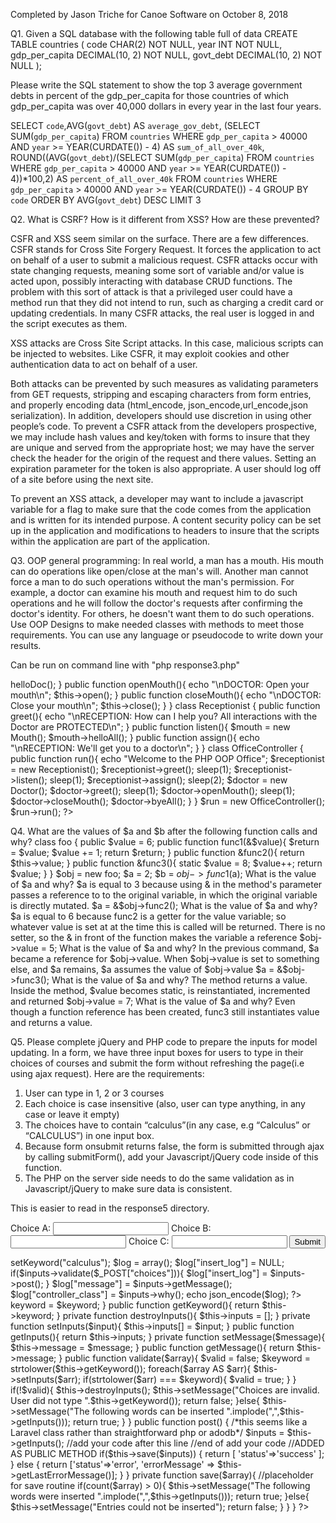 Completed by Jason Triche for Canoe Software on October 8, 2018

Q1. Given a SQL database with the following table full of data
CREATE TABLE countries (
code CHAR(2) NOT NULL,
year INT NOT NULL,
gdp_per_capita DECIMAL(10, 2) NOT NULL,
govt_debt DECIMAL(10, 2) NOT NULL
);

Please write the SQL statement to show the top 3 average government debts in percent of the
gdp_per_capita for those countries of which gdp_per_capita was over 40,000 dollars in every year in the
last four years.

SELECT `code`,AVG(`govt_debt`) AS `average_gov_debt`,
(SELECT SUM(`gdp_per_capita`) FROM `countries` WHERE `gdp_per_capita` > 40000 AND `year` >= YEAR(CURDATE()) - 4) AS `sum_of_all_over_40k`,
ROUND((AVG(`govt_debt`)/(SELECT SUM(`gdp_per_capita`) FROM `countries` WHERE `gdp_per_capita` > 40000 AND `year` >= YEAR(CURDATE()) - 4))*100,2) AS `percent_of_all_over_40k`
FROM `countries` WHERE `gdp_per_capita` > 40000 AND `year` >= YEAR(CURDATE()) - 4 GROUP BY `code` ORDER BY AVG(`govt_debt`) DESC LIMIT 3

Q2. What is CSRF? How is it different from XSS? How are these prevented?

CSFR and XSS seem similar on the surface. There are a few differences. CSFR stands for Cross Site Forgery Request. It forces the application to act on behalf of a user to submit a malicious request. CSFR attacks occur with state changing requests, meaning some sort of variable and/or value is acted upon, possibly interacting with database CRUD functions. The problem with this sort of attack is that a privileged user could have a method run that they did not intend to run, such as charging a credit card or updating credentials. In many CSFR attacks, the real user is logged in and the script executes as them.

XSS attacks are Cross Site Script attacks. In this case, malicious scripts can be injected to websites. Like CSFR, it may exploit cookies and other authentication data to act on behalf of a user.

Both attacks can be prevented by such measures as validating parameters from GET requests, stripping and escaping characters from form entries, and properly encoding data (html_encode, json_encode,url_encode,json serialization). In addition, developers should use discretion in using other people’s code. To prevent a CSFR attack from the developers prospective, we may include hash values and key/token with forms to insure that they are unique and served from the appropriate host; we may have the server check the header for the origin of the request and there values. Setting an expiration parameter for the token is also appropriate. A user should log off of a site before using the next site.

To prevent an XSS attack, a developer may want to include a javascript variable for a flag to make sure that the code comes from the application and is written for its intended purpose. A content security policy can be set up in the application and modifications to headers to insure that the scripts within the application are part of the application.

Q3. OOP general programming:
In real world, a man has a mouth. His mouth can do operations like open/close at the man's will. Another
man cannot force a man to do such operations without the man's permission. For example, a doctor can
examine his mouth and request him to do such operations and he will follow the doctor's requests after
confirming the doctor's identity. For others, he doesn't want them to do such operations. Use OOP Designs
to make needed classes with methods to meet those requirements. You can use any language or pseudocode
to write down your results.

Can be run on command line with "php response3.php"
<?php
class Mouth {

    public function helloAll(){
        echo "\nPATIENT: Hi, I'm here for an appointment\n";
    }

    public function byeAll(){
        echo "\nPATIENT: Have a great day to the Doctor, Receptionist and Public by way the Doctor's class!\n";
    }

    protected function helloDoc(){
        echo "\nPATIENT: Do whatever you need to Doc\n";
    }

    protected function open(){
        echo "\nPATIENT: HAAAAAAAA\n";
    }

    protected function close(){
        echo "\nPATIENT: HMMMMMMMMM\n";
    }

}

class Doctor extends Mouth{

    public function greet(){
        echo "\nDOCTOR: Hi, I'm your doctor and your protected methods can be used by me\n";
        $this->helloDoc();
    }

    public function openMouth(){
        echo "\nDOCTOR: Open your mouth\n";
        $this->open();
    }

    public function closeMouth(){
        echo "\nDOCTOR: Close your mouth\n";
        $this->close();
    }


}

class Receptionist {

    public function greet(){
        echo "\nRECEPTION: How can I help you? All interactions with the Doctor are PROTECTED\n";
    }

    public function listen(){
        $mouth = new Mouth();
        $mouth->helloAll();
    }

    public function assign(){
        echo "\nRECEPTION: We'll get you to a doctor\n";
    }

}

class OfficeController {

    public function run(){
        echo "Welcome to the PHP OOP  Office";
        $receptionist = new Receptionist();

        $receptionist->greet();
        sleep(1);
        $receptionist->listen();
        sleep(1);
        $receptionist->assign();
        sleep(2);

        $doctor = new Doctor();
        $doctor->greet();
        sleep(1);
        $doctor->openMouth();
        sleep(1);
        $doctor->closeMouth();
        $doctor->byeAll();


    }
}

$run = new OfficeController();

$run->run();


?>

Q4. What are the values of $a and $b after the following function calls and why?
class foo {
public $value = 6;
public function func1(&$value){
$return = $value;
$value += 1;
return $return;
}
public function &func2(){
return $this->value;
}
public function &func3(){
static $value = 8;
$value++;
return $value;
}
}
$obj = new foo;
$a = 2;
$b = $obj->func1($a);
What is the value of $a and why?
$a is equal to 3 because using & in the method's parameter passes a reference to to the original variable, in which the original variable is directly mutated.
$a = &$obj->func2();
What is the value of $a and why?
$a is equal to 6 because func2 is a getter for the value variable; so whatever value is set at at the time this is called will be returned. There is no setter, so the & in front of the function makes the variable a reference
$obj->value = 5;
What is the value of $a and why?
In the previous command, $a became a reference for $obj->value. When $obj->value is set to something else, and $a remains, $a assumes the value of $obj->value
$a = &$obj->func3();
What is the value of $a and why?
The method returns a value. Inside the method, $value becomes static, is reinstantiated, incremented and returned
$obj->value = 7;
What is the value of $a and why?
Even though a function reference has been created, func3 still instantiates value and returns a value.

Q5. Please complete jQuery and PHP code to prepare the inputs for model updating.
In a form, we have three input boxes for users to type in their choices of courses and submit the form
without refreshing the page(i.e using ajax request). Here are the requirements:
1. User can type in 1, 2 or 3 courses
2. Each choice is case insensitive (also, user can type anything, in any case or leave it empty)
3. The choices have to contain “calculus”(in any case, e.g “Calculus” or “CALCULUS”) in one input
box.
4. Because form onsubmit returns false, the form is submitted through ajax by calling submitForm(),
add your Javascript/jQuery code inside of this function.
5. The PHP on the server side needs to do the same validation as in Javascript/jQuery to make sure
data is consistent.

This is easier to read in the response5 directory.

<html>
<head>
<script
    src="https://code.jquery.com/jquery-3.3.1.js"
 ></script>
    <style>
        .success{
            color:green;
        }
        .error{
            color:red;
        }
    </style>
</head>

<body>


<form action="./api/post.php" onsubmit="submitForm();return false;">
    Choice A: <input type="text" name="choices[]"/>
    Choice B: <input type="text" name="choices[]"/>
    Choice C: <input type="text" name="choices[]"/>
    <input type="submit" value="Submit"/>
</form>
<p id="warning"></p>
</body>
<script type="text/javascript">
$(document).ready(function(){
    var REQUIRED_WORD = "calculus";
    $("form").removeAttr("onsubmit");
    $("form").on('submit',function(e){
        e.preventDefault();
        submitForm();
    });


    function submitForm() {
        var $form = $('form');
        var url = $('form').attr('action');
       // $form.removeAttr("action");
        validateInputs(url,$form);
        return false;
    }

    function runAjax(url,$form){
        $.ajax({
            type: "POST",
            url: url,
            data: $form.serialize(), // serializes the form's elements.
            success: function (data) {
                var json = JSON.parse(data); // show response from the php script.
                $("#warning").html(json.insert_log.status+"</br>");
                $("#warning").append(json.message+"</br>");
                $("#warning").append(json.controller_class+"</br>");
                $("#warning").removeClass();
                $("#warning").addClass("success");
            }
        });

    }

    function validateInputs(url,$form){
        var array = $form.children("input[name='choices[]']");
        var truthy = false;
        if(typeof array == "undefined" || typeof array != "object" || !array){
            $("#warning").html("Input invalid. Be sure to add Calculus");
            $("#warning").removeClass();
            $("#warning").addClass("error");
        }

        array.each(function(index,value){
            if(value.value.toLowerCase() == REQUIRED_WORD.toLowerCase()){
                truthy = true;
                runAjax(url,$form);

            }


            if(index == array.length - 1 && !truthy){
                $("#warning").html("Input invalid. Should not reach this statement.");
                $("#warning").removeClass();
                $("#warning").addClass("error");
            }
        });
    }




});
</script>

<?php
/**
 * Created by IntelliJ IDEA.
 * User: Jason
 * Date: 10/9/18
 * Time: 12:06 AM
 */

class Controller
{
public function why(){
    return "It comes with the Controller class, very likely a laravel Class to query the database";
}
}
?>

<?php
include('../Controllers/MyController.php');
$inputs = new MyController();
$inputs->setKeyword("calculus");

$log = array();
$log["insert_log"] = NULL;


if($inputs->validate($_POST["choices"])){
    $log["insert_log"] = $inputs->post();
}


$log["message"] = $inputs->getMessage();
$log["controller_class"] = $inputs->why();

echo json_encode($log);
?>

<?php

include('Controller.php');

class MyController extends Controller {

    private $inputs = array();
    private $keyword = NULL;
    private $message = NULL;


    public function setKeyword($keyword){
        $this->keyword = $keyword;
    }

    public function getKeyword(){
        return $this->keyword;
    }

    private function destroyInputs(){
        $this->inputs = [];
    }

    private function setInputs($input){
        $this->inputs[] = $input;
    }

    public function getInputs(){
        return $this->inputs;
    }

    private function setMessage($message){
        $this->message = $message;
    }

    public function getMessage(){
        return $this->message;
    }



    public function validate($array){
        $valid = false;
        $keyword = strtolower($this->getKeyword());
        foreach($array  AS $arr){
            $this->setInputs($arr);

            if(strtolower($arr) === $keyword){
                $valid = true;
            }

        }

        if(!$valid){
            $this->destroyInputs();
            $this->setMessage("Choices are invalid. User did not type ".$this->getKeyword());
            return false;
        }else{
            $this->setMessage("The following words can be inserted ".implode(",",$this->getInputs()));
            return true;
        }
    }

    public function post() {
        /*this seems like a Laravel class rather than straightforward php or adodb*/
        $inputs = $this->getInputs();
//add your code after this line
//end of add your code
        //ADDED AS PUBLIC METHOD
        if($this->save($inputs)) {
            return [ 'status'=>'success' ];
        } else {
            return ['status'=>'error', 'errorMessage' => $this->getLastErrorMessage()];
        }
    }

    private function save($array){
        //placeholder for save routine
        if(count($array) > 0){
            $this->setMessage("The following words were inserted ".implode(",",$this->getInputs()));
            return true;
        }else{
            $this->setMessage("Entries could not be inserted");
            return false;

        }

    }


}

?>






